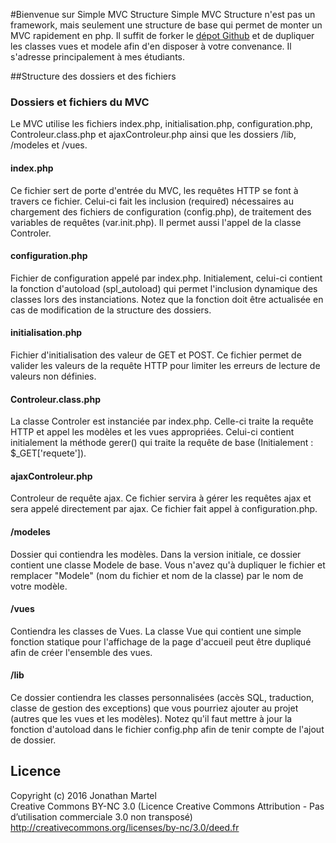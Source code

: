 #Bienvenue sur Simple MVC Structure
Simple MVC Structure n'est pas un framework, mais seulement une structure de base qui permet de monter un MVC rapidement en php. Il suffit de forker le <a href="https://github.com/JonathanMartel/simpleMVCStructure">dépot Github</a> et de dupliquer les classes vues et modele afin d'en disposer à votre convenance. Il s'adresse principalement à mes étudiants.


##Structure des dossiers et des fichiers
### Dossiers et fichiers du MVC
Le MVC utilise les fichiers index.php, initialisation.php, configuration.php, Controleur.class.php et ajaxControleur.php ainsi que les dossiers /lib, /modeles et /vues.

#### index.php
Ce fichier sert de porte d'entrée du MVC, les requêtes HTTP se font à travers ce fichier. Celui-ci fait les inclusion (required) nécessaires au chargement des fichiers de configuration (config.php), de traitement des variables de requêtes (var.init.php). Il permet aussi l'appel de la classe Controler. 

#### configuration.php
Fichier de configuration appelé par index.php. Initialement, celui-ci contient la fonction d'autoload (spl_autoload) qui permet l'inclusion dynamique des classes lors des instanciations. Notez que la fonction doit être actualisée en cas de modification de la structure des dossiers.

#### initialisation.php
Fichier d'initialisation des valeur de GET et POST. Ce fichier permet de valider les valeurs de la requête HTTP pour limiter les erreurs de lecture de valeurs non définies. 

#### Controleur.class.php
La classe Controler est instanciée par index.php. Celle-ci traite la requête HTTP et appel les modèles et les vues appropriées. Celui-ci contient initialement la méthode gerer() qui traite la requête de base (Initialement : $_GET['requete']).

#### ajaxControleur.php
Controleur de requête ajax. Ce fichier servira à gérer les requêtes ajax et sera appelé directement par ajax. Ce fichier fait appel à configuration.php. 

#### /modeles
Dossier qui contiendra les modèles. Dans la version initiale, ce dossier contient une classe Modele de base. Vous n'avez qu'à dupliquer le fichier et remplacer "Modele" (nom du fichier et nom de la classe) par le nom de votre modèle. 

#### /vues
Contiendra les classes de Vues. La classe Vue qui contient une simple fonction statique pour l'affichage de la page d'accueil peut être dupliqué afin de créer l'ensemble des vues.

#### /lib
Ce dossier contiendra les classes personnalisées (accès SQL, traduction, classe de gestion des exceptions) que vous pourriez ajouter au projet (autres que les vues et les modèles). Notez qu'il faut mettre à jour la fonction d'autoload dans le fichier config.php afin de tenir compte de l'ajout de dossier. 

## Licence
Copyright (c) 2016 Jonathan Martel  
Creative Commons BY-NC 3.0 (Licence Creative Commons Attribution - Pas d’utilisation commerciale 3.0 non transposé)
http://creativecommons.org/licenses/by-nc/3.0/deed.fr
